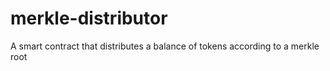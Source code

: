 # merkle-distributor
 A smart contract that distributes a balance of tokens according to a merkle root
